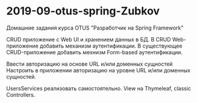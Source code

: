 # 2019-09-otus-spring-Zubkov
Домашние задания курса OTUS "Разработчик на Spring Framework"

CRUD приложение с Web UI и хранением данных в БД.
В CRUD Web-приложение добавить механизм аутентификации.
В существующее CRUD-приложение добавить мехнизм Form-based аутентификации.

Ввести авторизацию на основе URL и/или доменных сущностей
Настроить в приложении авторизацию на уровне URL и/или доменных сущностей.

UsersServices реализовать самостоятельно.
View на Thymeleaf, classic Controllers.